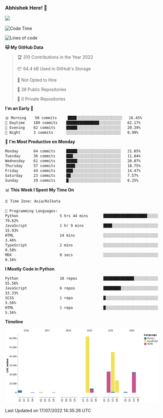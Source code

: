 ### Abhishek Here! 👋
![](https://komarev.com/ghpvc/?username=5parkp1ug&color=green)

<!--
**5parkp1ug/5parkp1ug** is a ✨ _special_ ✨ repository because its `README.md` (this file) appears on your GitHub profile.

Here are some ideas to get you started:

- 🔭 I’m currently working on ...
- 🌱 I’m currently learning ...
- 👯 I’m looking to collaborate on ...
- 🤔 I’m looking for help with ...
- 💬 Ask me about ...
- 📫 How to reach me: ...
- 😄 Pronouns: ...
- ⚡ Fun fact: ...
-->

<!--START_SECTION:waka-->
![Code Time](http://img.shields.io/badge/Code%20Time-0%20secs-blue)

![Lines of code](https://img.shields.io/badge/From%20Hello%20World%20I%27ve%20Written-175%20Thousand%20lines%20of%20code-blue)

**🐱 My GitHub Data** 

> 🏆 310 Contributions in the Year 2022
 > 
> 📦 64.4 kB Used in GitHub's Storage 
 > 
> 🚫 Not Opted to Hire
 > 
> 📜 26 Public Repositories 
 > 
> 🔑 0 Private Repositories  
 > 
**I'm an Early 🐤** 

```text
🌞 Morning    50 commits     ████░░░░░░░░░░░░░░░░░░░░░   16.45% 
🌆 Daytime    189 commits    ███████████████░░░░░░░░░░   62.17% 
🌃 Evening    62 commits     █████░░░░░░░░░░░░░░░░░░░░   20.39% 
🌙 Night      3 commits      ░░░░░░░░░░░░░░░░░░░░░░░░░   0.99%

```
📅 **I'm Most Productive on Monday** 

```text
Monday       64 commits     █████░░░░░░░░░░░░░░░░░░░░   21.05% 
Tuesday      36 commits     ███░░░░░░░░░░░░░░░░░░░░░░   11.84% 
Wednesday    61 commits     █████░░░░░░░░░░░░░░░░░░░░   20.07% 
Thursday     57 commits     ████░░░░░░░░░░░░░░░░░░░░░   18.75% 
Friday       44 commits     ███░░░░░░░░░░░░░░░░░░░░░░   14.47% 
Saturday     23 commits     ██░░░░░░░░░░░░░░░░░░░░░░░   7.57% 
Sunday       19 commits     █░░░░░░░░░░░░░░░░░░░░░░░░   6.25%

```


📊 **This Week I Spent My Time On** 

```text
⌚︎ Time Zone: Asia/Kolkata

💬 Programming Languages: 
Python                   5 hrs 44 mins       ████████████████████░░░░░   79.62% 
JavaScript               1 hr 9 mins         ████░░░░░░░░░░░░░░░░░░░░░   15.93% 
HTML                     14 mins             ░░░░░░░░░░░░░░░░░░░░░░░░░   3.46% 
TypeScript               2 mins              ░░░░░░░░░░░░░░░░░░░░░░░░░   0.58% 
MDX                      0 secs              ░░░░░░░░░░░░░░░░░░░░░░░░░   0.16%

```

**I Mostly Code in Python** 

```text
Python                   10 repos            ██████████████░░░░░░░░░░░   55.56% 
JavaScript               6 repos             ████████░░░░░░░░░░░░░░░░░   33.33% 
SCSS                     1 repo              █░░░░░░░░░░░░░░░░░░░░░░░░   5.56% 
HTML                     1 repo              █░░░░░░░░░░░░░░░░░░░░░░░░   5.56%

```


**Timeline**

![Chart not found](https://raw.githubusercontent.com/5parkp1ug/5parkp1ug/master/charts/bar_graph.png) 


 Last Updated on 17/07/2022 14:35:26 UTC
<!--END_SECTION:waka-->
